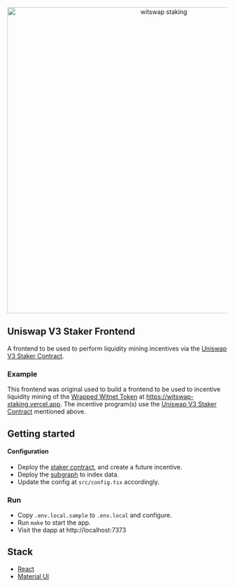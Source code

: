 <div align="center">
  <a href="https://witswap-staking.vercel.app">
    <img src="https://witswap-staking.vercel.app/screenshot.png" alt="witswap staking" width=700 />
  </a>
</div>

## Uniswap V3 Staker Frontend

A frontend to be used to perform liquidity mining incentives via the [Uniswap V3 Staker Contract](https://github.com/Uniswap/uniswap-v3-staker).

### Example

This frontend was original used to build a frontend to be used to incentive liquidity mining of the [Wrapped Witnet Token](https://witnet.io) at https://witswap-staking.vercel.app. The incentive program(s) use the [Uniswap V3 Staker Contract](https://github.com/Uniswap/uniswap-v3-staker) mentioned above.

## Getting started

#### Configuration

- Deploy the [staker contract](https://github.com/Uniswap/uniswap-v3-staker), and create a future incentive.
- Deploy the [subgraph](https://github.com/vbstreetz/uniswap-v3-staker-subgraph) to index data.
- Update the config at `src/config.tsx` accordingly.

### Run

- Copy `.env.local.sample` to `.env.local` and configure.
- Run `make` to start the app.
- Visit the dapp at http://localhost:7373

## Stack

- [React](https://reactjs.org/)
- [Material UI](https://material-ui.com/)

